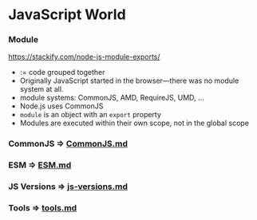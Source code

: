 JavaScript World
=================

### Module

https://stackify.com/node-js-module-exports/
* := code grouped together 
* Originally JavaScript started in the browser—there was no module system at all.
* module systems: CommonJS, AMD, RequireJS, UMD, ...
* Node.js uses CommonJS
* `module` is an object with an `export` property
* Modules are executed within their own scope, not in the global scope

### CommonJS => [CommonJS.md](./commonjs.md)

### ESM => [ESM.md](./esm.md)

### JS Versions => [js-versions.md](./js-versions.md)

### Tools => [tools.md](./tools.md)